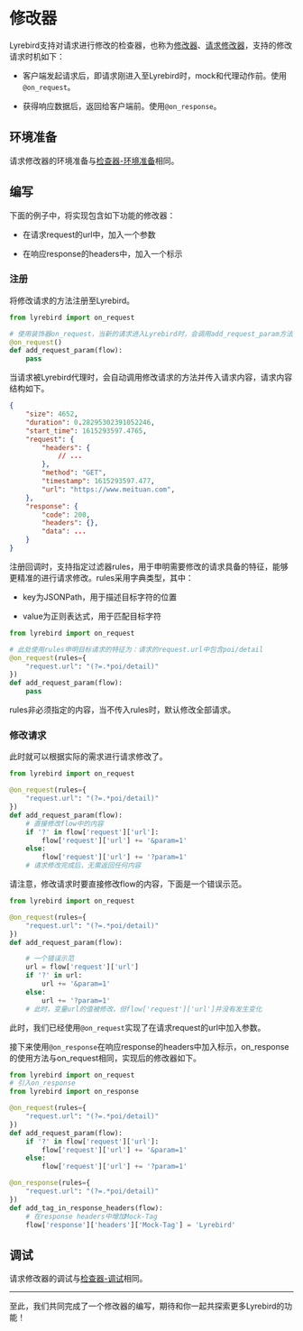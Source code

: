 # 修改器

Lyrebird支持对请求进行修改的检查器，也称为[修改器](/checker/request_editor.md)、[请求修改器](/checker/request_editor.md)，支持的修改请求时机如下：

- 客户端发起请求后，即请求刚进入至Lyrebird时，mock和代理动作前。使用`@on_request`。

- 获得响应数据后，返回给客户端前。使用`@on_response`。


## 环境准备

请求修改器的环境准备与[检查器-环境准备](/checker/dev_debug.md#环境准备)相同。

## 编写

下面的例子中，将实现包含如下功能的修改器：

- 在请求request的url中，加入一个参数

- 在响应response的headers中，加入一个标示


### 注册

将修改请求的方法注册至Lyrebird。

```python
from lyrebird import on_request

# 使用装饰器on_request，当新的请求进入Lyrebird时，会调用add_request_param方法
@on_request()
def add_request_param(flow):
    pass
```

当请求被Lyrebird代理时，会自动调用修改请求的方法并传入请求内容，请求内容结构如下。

```JSON
{
    "size": 4652,
    "duration": 0.28295302391052246,
    "start_time": 1615293597.4765,
    "request": {
        "headers": {
            // ...
        },
        "method": "GET",
        "timestamp": 1615293597.477,
        "url": "https://www.meituan.com",
    },
    "response": {
        "code": 200,
        "headers": {},
        "data": ...
    }
}

```

注册回调时，支持指定过滤器rules，用于申明需要修改的请求具备的特征，能够更精准的进行请求修改。rules采用字典类型，其中：

- key为JSONPath，用于描述目标字符的位置

- value为正则表达式，用于匹配目标字符

```python
from lyrebird import on_request

# 此处使用rules申明目标请求的特征为：请求的request.url中包含poi/detail
@on_request(rules={
    "request.url": "(?=.*poi/detail)"
})
def add_request_param(flow):
    pass
```

rules非必须指定的内容，当不传入rules时，默认修改全部请求。


### 修改请求

此时就可以根据实际的需求进行请求修改了。

```python
from lyrebird import on_request

@on_request(rules={
    "request.url": "(?=.*poi/detail)"
})
def add_request_param(flow):
    # 直接修改flow中的内容
    if '?' in flow['request']['url']:
        flow['request']['url'] += '&param=1'
    else:
        flow['request']['url'] += '?param=1'
    # 请求修改完成后，无需返回任何内容
```

请注意，修改请求时要直接修改flow的内容，下面是一个错误示范。

```python
from lyrebird import on_request

@on_request(rules={
    "request.url": "(?=.*poi/detail)"
})
def add_request_param(flow):

    # 一个错误示范
    url = flow['request']['url']
    if '?' in url:
        url += '&param=1'
    else:
        url += '?param=1'
    # 此时，变量url的值被修改，但flow['request']['url']并没有发生变化
```

此时，我们已经使用`@on_request`实现了在请求request的url中加入参数。

接下来使用`@on_response`在响应response的headers中加入标示，on_response的使用方法与on_request相同，实现后的修改器如下。

```python
from lyrebird import on_request
# 引入on_response
from lyrebird import on_response

@on_request(rules={
    "request.url": "(?=.*poi/detail)"
})
def add_request_param(flow):
    if '?' in flow['request']['url']:
        flow['request']['url'] += '&param=1'
    else:
        flow['request']['url'] += '?param=1'

@on_response(rules={
    "request.url": "(?=.*poi/detail)"
})
def add_tag_in_response_headers(flow):
    # 在response headers中增加Mock-Tag
    flow['response']['headers']['Mock-Tag'] = 'Lyrebird'
```


## 调试

请求修改器的调试与[检查器-调试](/checker/dev_debug.md#调试)相同。


****

至此，我们共同完成了一个修改器的编写，期待和你一起共探索更多Lyrebird的功能！
